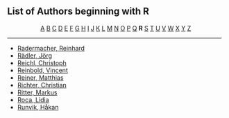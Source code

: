 <h2>List of Authors beginning with R</h2>
<p style="text-align:center"><a href="authors_A.html">A</a>&nbsp;<a href="authors_B.html">B</a>&nbsp;<a href="authors_C.html">C</a>&nbsp;<a href="authors_D.html">D</a>&nbsp;<a href="authors_E.html">E</a>&nbsp;<a href="authors_F.html">F</a>&nbsp;<a href="authors_G.html">G</a>&nbsp;<a href="authors_H.html">H</a>&nbsp;<a href="authors_I.html">I</a>&nbsp;<a href="authors_J.html">J</a>&nbsp;<a href="authors_K.html">K</a>&nbsp;<a href="authors_L.html">L</a>&nbsp;<a href="authors_M.html">M</a>&nbsp;<a href="authors_N.html">N</a>&nbsp;<a href="authors_O.html">O</a>&nbsp;<a href="authors_P.html">P</a>&nbsp;<a href="authors_Q.html">Q</a>&nbsp;<b>R</b>&nbsp;<a href="authors_S.html">S</a>&nbsp;<a href="authors_T.html">T</a>&nbsp;<a href="authors_U.html">U</a>&nbsp;<a href="authors_V.html">V</a>&nbsp;<a href="authors_W.html">W</a>&nbsp;<a href="authors_X.html">X</a>&nbsp;<a href="authors_Y.html">Y</a>&nbsp;<a href="authors_Z.html">Z</a>&nbsp;</p>
<hr width="98%" />
<ul class="authors_list">
<li><a href="author_224.html">Radermacher, Reinhard</a></li><li><a href="author_225.html">Rädler, Jörg</a></li><li><a href="author_226.html">Reichl, Christoph</a></li><li><a href="author_227.html">Reinbold, Vincent</a></li><li><a href="author_228.html">Reiner, Matthias</a></li><li><a href="author_229.html">Richter, Christian</a></li><li><a href="author_230.html">Ritter, Markus</a></li><li><a href="author_231.html">Roca, Lidia</a></li><li><a href="author_232.html">Runvik, Håkan</a></li></ul>